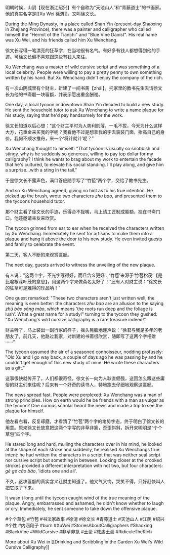 明朝时候，山阴【现在浙江绍兴】有个自称为“天池山人”和“青藤道士”的书画家。他的真实名字是[[Xu Wei 徐渭]]，又叫徐文长。

During the Ming Dynasty, in a place called Shan Yin (present-day Shaoxing in Zhejiang Province), there was a painter and calligrapher who called himself the "Hermit of the Tianchi" and "Blue Vine Daoist". His real name was Xu Wei, and his friends called him Xu Wenchang. 

徐文长写得一笔漂亮的狂草字，在当地很有名气。有好多有钱人都想得到他的手迹。可徐文长偏不喜欢跟这些有钱人来往。

Xu Wenchang was a master of wild cursive script and was something of a local celebrity. People were willing to pay a pretty penny to own something written by his hand. But Xu Wenchang didn't enjoy the company of the rich. 

有一次山阴城里有个财主，新建了一间书斋【zhāi】，托家里的教书先生去请徐文长为他的书斋题一块匾额，并表示愿出重金酬谢。

One day, a local tycoon in downtown Shan Yin decided to build a new study. He sent the household tutor to ask Xu Wenchang to write a name plaque for his study, saying that he'd pay handsomely for the work. 

徐文长知道以后心想：“这个财主平时为人势利刻薄，一毛不拔，今天为什么这样大方，花重金来买我的字呢？我看他不过是想拿我的字去装装门面，抬高自己的身价。我何不顺水推舟，来一个‘将计就计’呢？”

Xu Wenchang thought to himself: "That tycoon is usually so snobbish and stingy. why is he suddenly so generous, willing to pay top dollar for my calligraphy? I think he wants to brag about my work to entertain the facade that he's cultured, to elevate his social standing. I'll play along, and give him a surprise...with a sting in the tail."

于是徐文长不露声色，满口答应随手写了“竹苞”两个字，交给了教书先生。

And so Xu Wenchang agreed, giving no hint as to his true intention. He picked up the brush, wrote two characters *zhu bao*, and presented them to the tycoons household tutor. 

那个财主看了徐文长的手迹，乐得合不拢嘴，马上请工匠制成匾额，挂在书斋门口。他还邀请亲友来欣赏。

The tycoon grinned from ear to ear when he received the characters written by Xu Wenchang. Immediately he sent for artisans to make them into a plaque and hang it above the door to his new study. He even invited guests and family to celebrate the event.

第二天，客人不断的来观赏匾额。

The next day, guests arrived to witness the unveiling of the new plaque.

有人说：”这两个字，不光字写得好，而且含义更好：‘竹苞’来源于‘竹苞松茂’【是比喻根深叶茂的意思】，用这两个字来做斋名太好了！”还有人对财主说：“徐文长的狂草可是难得的珍品呐！”

One guest remarked: "These two characters aren't just written well, the meaning is even better: the characters *zhu bao* are an allusion to the saying *zhū bāo sōng mào*, which means 'the roots run deep and the foliage is lush'. What a great name for a study!" turning to the tycoon they gushed: "Xu Wenchang's wild cursive calligraphy is a rare treasure indeed!"

财主听了，马上装出一副行家的样子，摇头晃脑地连声说：“徐君与我是多年的老朋友了。前几天，他路过我家，对新建的书斋很欣赏，随即写了这两个字相赠······”

The tycoon assumed the air of a seasoned connoisseur, nodding profusely: "Old Xu and I go way back, a couple of days ago he was passing by and he couldn't get enough of this new study of mine. He wrote these characters as a gift."

这事很快就传开了。人们都很奇怪，徐文长一向为人耿直倔强，这回怎么跟这些庸俗的财主们来往呢？后来有一个好奇的读书人，特地跑去仔细地观察这匾额。

The news spread fast. People were perplexed: Xu Wenchang was a man of strong principles. How on earth would he be friends with a man as vulgar as the tycoon? One curious scholar heard the news and made a trip to see the plaque for himself. 

他左看右看，反复琢磨，才看清了“竹苞”两个字的笔势字态，终于明白了徐文长的用意。原来徐文长故意把这两个字写的非草非篆，歪歪斜斜，拆开来明明是“个个草包”四个字。

He stared long and hard, mulling the characters over in his mind, he looked at the shape of each stroke and suddenly, he realised Xu Wenchangs true intent: he had written the characters in a script that was neither seal script nor cursive script but something in between. Looking closer at the crooked strokes provided a different interpretation with not two, but four characters: *gè gè cǎo bāo*, 'idiots one and all'.

不久，这块匾额的真实含义让财主知道了。他又气又悔，哭笑不得，只好赶快叫人把它取了下来。

It wasn't long until the tycoon caught wind of the true meaning of the plaque. Angry, embarrassed and ashamed, he didn't know whether to laugh or cry. Immediately, he sent someone to take down the offensive plaque.

#个个草包 #竹苞 #书法家故事 #徐渭 #徐文长 #青藤道士 #天池山人 #江阴 #绍兴 #个性 #内涵段子 #burn #XuWei #StoriesAboutCalligraphers #Shaoxing #BlackVine #WildCursive #非草非篆 #土豪 #戏虐土豪 #RidiculeTheRich


More about Xu Wei in [[Drinking and Scribbling in the Garden Xu Wei's Wild Cursive Calligraphy]]